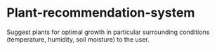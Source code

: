 # Plant-recommendation-system
Suggest plants for optimal growth in particular surrounding conditions (temperature, humidity, soil moisture) to the user.

